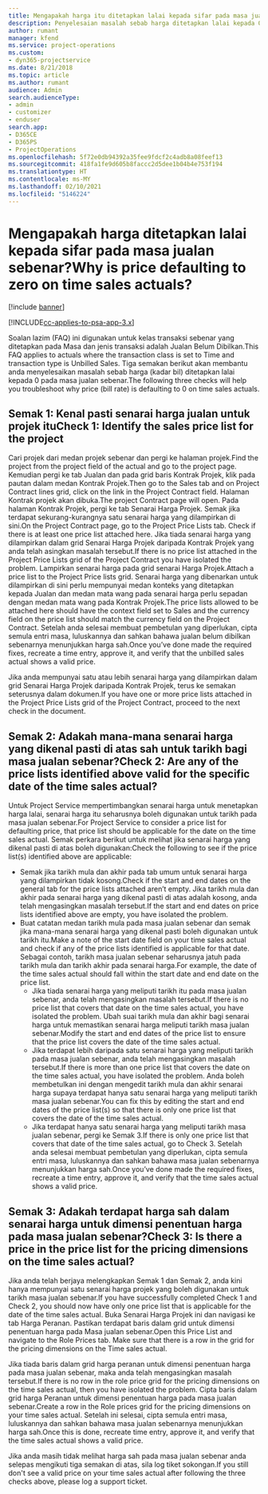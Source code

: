 ```yaml
---
title: Mengapakah harga itu ditetapkan lalai kepada sifar pada masa jualan sebenar?
description: Penyelesaian masalah sebab harga ditetapkan lalai kepada 0 pada masa jualan sebenar.
author: rumant
manager: kfend
ms.service: project-operations
ms.custom:
- dyn365-projectservice
ms.date: 8/21/2018
ms.topic: article
ms.author: rumant
audience: Admin
search.audienceType:
- admin
- customizer
- enduser
search.app:
- D365CE
- D365PS
- ProjectOperations
ms.openlocfilehash: 5f72e0db94392a35fee9fdcf2c4adb8a08feef13
ms.sourcegitcommit: 418fa1fe9d605b8faccc2d5dee1b04b4e753f194
ms.translationtype: HT
ms.contentlocale: ms-MY
ms.lasthandoff: 02/10/2021
ms.locfileid: "5146224"
---
```

# <a name="why-is-price-defaulting-to-zero-on-time-sales-actuals"></a><span data-ttu-id="5c2ac-103">Mengapakah harga ditetapkan lalai kepada sifar pada masa jualan sebenar?</span><span class="sxs-lookup"><span data-stu-id="5c2ac-103">Why is price defaulting to zero on time sales actuals?</span></span>

[!include [banner](../includes/psa-now-project-operations.md)]

[!INCLUDE[cc-applies-to-psa-app-3.x](../includes/cc-applies-to-psa-app-3x.md)]

<span data-ttu-id="5c2ac-104">Soalan lazim (FAQ) ini digunakan untuk kelas transaksi sebenar yang ditetapkan pada Masa dan jenis transaksi adalah Jualan Belum Dibilkan.</span><span class="sxs-lookup"><span data-stu-id="5c2ac-104">This FAQ applies to actuals where the transaction class is set to Time and transaction type is Unbilled Sales.</span></span> <span data-ttu-id="5c2ac-105">Tiga semakan berikut akan membantu anda menyelesaikan masalah sebab harga (kadar bil) ditetapkan lalai kepada 0 pada masa jualan sebenar.</span><span class="sxs-lookup"><span data-stu-id="5c2ac-105">The following three checks will help you troubleshoot why price (bill rate) is defaulting to 0 on time sales actuals.</span></span>

## <a name="check-1-identify-the-sales-price-list-for-the-project"></a><span data-ttu-id="5c2ac-106">Semak 1: Kenal pasti senarai harga jualan untuk projek itu</span><span class="sxs-lookup"><span data-stu-id="5c2ac-106">Check 1: Identify the sales price list for the project</span></span>

<span data-ttu-id="5c2ac-107">Cari projek dari medan projek sebenar dan pergi ke halaman projek.</span><span class="sxs-lookup"><span data-stu-id="5c2ac-107">Find the project from the project field of the actual and go to the project page.</span></span> <span data-ttu-id="5c2ac-108">Kemudian pergi ke tab Jualan dan pada grid baris Kontrak Projek, klik pada pautan dalam medan Kontrak Projek.</span><span class="sxs-lookup"><span data-stu-id="5c2ac-108">Then go to the Sales tab and on Project Contract lines grid, click on the link in the Project Contract field.</span></span> <span data-ttu-id="5c2ac-109">Halaman Kontrak projek akan dibuka.</span><span class="sxs-lookup"><span data-stu-id="5c2ac-109">The project Contract page will open.</span></span> <span data-ttu-id="5c2ac-110">Pada halaman Kontrak Projek, pergi ke tab Senarai Harga Projek. Semak jika terdapat sekurang-kurangnya satu senarai harga yang dilampirkan di sini.</span><span class="sxs-lookup"><span data-stu-id="5c2ac-110">On the Project Contract page, go to the Project Price Lists tab. Check if there is at least one price list attached here.</span></span> <span data-ttu-id="5c2ac-111">Jika tiada senarai harga yang dilampirkan dalam grid Senarai Harga Projek daripada Kontrak Projek yang anda telah asingkan masalah tersebut.</span><span class="sxs-lookup"><span data-stu-id="5c2ac-111">If there is no price list attached in the Project Price Lists grid of the Project Contract you have isolated the problem.</span></span> <span data-ttu-id="5c2ac-112">Lampirkan senarai harga pada grid senarai Harga Projek.</span><span class="sxs-lookup"><span data-stu-id="5c2ac-112">Attach a price list to the Project Price lists grid.</span></span> <span data-ttu-id="5c2ac-113">Senarai harga yang dibenarkan untuk dilampirkan di sini perlu mempunyai medan konteks yang ditetapkan kepada Jualan dan medan mata wang pada senarai harga perlu sepadan dengan medan mata wang pada Kontrak Projek.</span><span class="sxs-lookup"><span data-stu-id="5c2ac-113">The price lists allowed to be attached here should have the context field set to Sales and the currency field on the price list should match the currency field on the Project Contract.</span></span> <span data-ttu-id="5c2ac-114">Setelah anda selesai membuat pembetulan yang diperlukan, cipta semula entri masa, luluskannya dan sahkan bahawa jualan belum dibilkan sebenarnya menunjukkan harga sah.</span><span class="sxs-lookup"><span data-stu-id="5c2ac-114">Once you’ve done made the required fixes, recreate a time entry, approve it, and verify that the unbilled sales actual shows a valid price.</span></span> 

<span data-ttu-id="5c2ac-115">Jika anda mempunyai satu atau lebih senarai harga yang dilampirkan dalam grid Senarai Harga Projek daripada Kontrak Projek, terus ke semakan seterusnya dalam dokumen.</span><span class="sxs-lookup"><span data-stu-id="5c2ac-115">If you have one or more price lists attached in the Project Price Lists grid of the Project Contract, proceed to the next check in the document.</span></span>

## <a name="check-2-are-any-of-the-price-lists-identified-above-valid-for-the-specific-date-of-the-time-sales-actual"></a><span data-ttu-id="5c2ac-116">Semak 2: Adakah mana-mana senarai harga yang dikenal pasti di atas sah untuk tarikh bagi masa jualan sebenar?</span><span class="sxs-lookup"><span data-stu-id="5c2ac-116">Check 2: Are any of the price lists identified above valid for the specific date of the time sales actual?</span></span>

<span data-ttu-id="5c2ac-117">Untuk Project Service mempertimbangkan senarai harga untuk menetapkan harga lalai, senarai harga itu seharusnya boleh digunakan untuk tarikh pada masa jualan sebenar.</span><span class="sxs-lookup"><span data-stu-id="5c2ac-117">For Project Service to consider a price list for defaulting price, that price list should be applicable for the date on the time sales actual.</span></span> <span data-ttu-id="5c2ac-118">Semak perkara berikut untuk melihat jika senarai harga yang dikenal pasti di atas boleh digunakan:</span><span class="sxs-lookup"><span data-stu-id="5c2ac-118">Check the following to see if the price list(s) identified above are applicable:</span></span>
- <span data-ttu-id="5c2ac-119">Semak jika tarikh mula dan akhir pada tab umum untuk senarai harga yang dilampirkan tidak kosong.</span><span class="sxs-lookup"><span data-stu-id="5c2ac-119">Check if the start and end dates on the general tab for the price lists attached aren’t empty.</span></span> <span data-ttu-id="5c2ac-120">Jika tarikh mula dan akhir pada senarai harga yang dikenal pasti di atas adalah kosong, anda telah mengasingkan masalah tersebut.</span><span class="sxs-lookup"><span data-stu-id="5c2ac-120">If the start and end dates on price lists identified above are empty, you have isolated the problem.</span></span> 
- <span data-ttu-id="5c2ac-121">Buat catatan medan tarikh mula pada masa jualan sebenar dan semak jika mana-mana senarai harga yang dikenal pasti boleh digunakan untuk tarikh itu.</span><span class="sxs-lookup"><span data-stu-id="5c2ac-121">Make a note of the start date field on your time sales actual and check if any of the price lists identified is applicable for that date.</span></span> <span data-ttu-id="5c2ac-122">Sebagai contoh, tarikh masa jualan sebenar seharusnya jatuh pada tarikh mula dan tarikh akhir pada senarai harga.</span><span class="sxs-lookup"><span data-stu-id="5c2ac-122">For example, the date of the time sales actual should fall within the start date and end date on the price list.</span></span> 
    - <span data-ttu-id="5c2ac-123">Jika tiada senarai harga yang meliputi tarikh itu pada masa jualan sebenar, anda telah mengasingkan masalah tersebut.</span><span class="sxs-lookup"><span data-stu-id="5c2ac-123">If there is no price list that covers that date on the time sales actual, you have isolated the problem.</span></span> <span data-ttu-id="5c2ac-124">Ubah suai tarikh mula dan akhir bagi senarai harga untuk memastikan senarai harga meliputi tarikh masa jualan sebenar.</span><span class="sxs-lookup"><span data-stu-id="5c2ac-124">Modify the start and end dates of the price list to ensure that the price list covers the date of the time sales actual.</span></span> 
    - <span data-ttu-id="5c2ac-125">Jika terdapat lebih daripada satu senarai harga yang meliputi tarikh pada masa jualan sebenar, anda telah mengasingkan masalah tersebut.</span><span class="sxs-lookup"><span data-stu-id="5c2ac-125">If there is more than one price list that covers the date on the time sales actual, you have isolated the problem.</span></span> <span data-ttu-id="5c2ac-126">Anda boleh membetulkan ini dengan mengedit tarikh mula dan akhir senarai harga supaya terdapat hanya satu senarai harga yang meliputi tarikh masa jualan sebenar.</span><span class="sxs-lookup"><span data-stu-id="5c2ac-126">You can fix this by editing the start and end dates of the price list(s) so that there is only one price list that covers the date of the time sales actual.</span></span> 
    - <span data-ttu-id="5c2ac-127">Jika terdapat hanya satu senarai harga yang meliputi tarikh masa jualan sebenar, pergi ke Semak 3.</span><span class="sxs-lookup"><span data-stu-id="5c2ac-127">If there is only one price list that covers that date of the time sales actual, go to Check 3.</span></span>
<span data-ttu-id="5c2ac-128">Setelah anda selesai membuat pembetulan yang diperlukan, cipta semula entri masa, luluskannya dan sahkan bahawa masa jualan sebenarnya menunjukkan harga sah.</span><span class="sxs-lookup"><span data-stu-id="5c2ac-128">Once you’ve done made the required fixes, recreate a time entry, approve it, and verify that the time sales actual shows a valid price.</span></span>

## <a name="check-3-is-there-a-price-in-the-price-list-for-the-pricing-dimensions-on-the-time-sales-actual"></a><span data-ttu-id="5c2ac-129">Semak 3: Adakah terdapat harga sah dalam senarai harga untuk dimensi penentuan harga pada masa jualan sebenar?</span><span class="sxs-lookup"><span data-stu-id="5c2ac-129">Check 3: Is there a price in the price list for the pricing dimensions on the time sales actual?</span></span>

<span data-ttu-id="5c2ac-130">Jika anda telah berjaya melengkapkan Semak 1 dan Semak 2, anda kini hanya mempunyai satu senarai harga projek yang boleh digunakan untuk tarikh masa jualan sebenar.</span><span class="sxs-lookup"><span data-stu-id="5c2ac-130">If you have successfully completed Check 1 and Check 2, you should now have only one price list that is applicable for the date of the time sales actual.</span></span> <span data-ttu-id="5c2ac-131">Buka Senarai Harga Projek ini dan navigasi ke tab Harga Peranan. Pastikan terdapat baris dalam grid untuk dimensi penentuan harga pada Masa jualan sebenar.</span><span class="sxs-lookup"><span data-stu-id="5c2ac-131">Open this Price List and navigate to the Role Prices tab. Make sure that there is a row in the grid for the pricing dimensions on the Time sales actual.</span></span>

<span data-ttu-id="5c2ac-132">Jika tiada baris dalam grid harga peranan untuk dimensi penentuan harga pada masa jualan sebenar, maka anda telah mengasingkan masalah tersebut.</span><span class="sxs-lookup"><span data-stu-id="5c2ac-132">If there is no row in the role price grid for the pricing dimensions on the time sales actual, then you have isolated the problem.</span></span> <span data-ttu-id="5c2ac-133">Cipta baris dalam grid harga Peranan untuk dimensi penentuan harga pada masa jualan sebenar.</span><span class="sxs-lookup"><span data-stu-id="5c2ac-133">Create a row in the Role prices grid for the pricing dimensions on your time sales actual.</span></span> <span data-ttu-id="5c2ac-134">Setelah ini selesai, cipta semula entri masa, luluskannya dan sahkan bahawa masa jualan sebenarnya menunjukkan harga sah.</span><span class="sxs-lookup"><span data-stu-id="5c2ac-134">Once this is done, recreate time entry, approve it, and verify that the time sales actual shows a valid price.</span></span>

<span data-ttu-id="5c2ac-135">Jika anda masih tidak melihat harga sah pada masa jualan sebenar anda selepas mengikuti tiga semakan di atas, sila log tiket sokongan.</span><span class="sxs-lookup"><span data-stu-id="5c2ac-135">If you still don't see a valid price on your time sales actual after following the three checks above, please log a support ticket.</span></span> 

